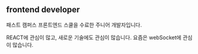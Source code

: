## frontend developer 

패스트 캠퍼스 프론트엔드 스쿨을 수료한 주니어 개발자입니다. 

REACT에 관심이 많고, 새로운 기술에도 관심이 많습니다. 요즘은 webSocket에 관심이 많습니다.
<!--
**winbigcoms/winbigcoms** is a ✨ _special_ ✨ repository because its `README.md` (this file) appears on your GitHub profile.

Here are some ideas to get you started:

- 🔭 I’m currently working on ...
- 🌱 I’m currently learning ...
- 👯 I’m looking to collaborate on ...
- 🤔 I’m looking for help with ...
- 💬 Ask me about ...
- 📫 How to reach me: ...
- 😄 Pronouns: ...
- ⚡ Fun fact: ...
-->
